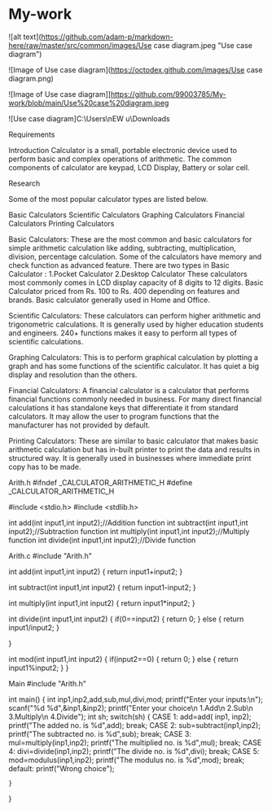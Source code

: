 # My-work
![alt text](https://github.com/adam-p/markdown-here/raw/master/src/common/images/Use case diagram.jpeg "Use case diagram")

![Image of Use case diagram](https://octodex.github.com/images/Use case diagram.png)

![Image of Use case diagram]]https://github.com/99003785/My-work/blob/main/Use%20case%20diagram.jpeg

![Use case diagram]C:\Users\nEW u\Downloads


Requirements

Introduction
Calculator is a small, portable electronic device used to perform basic and complex operations of arithmetic. The common components of calculator are keypad, LCD Display, Battery or solar cell. 

Research

Some of the most popular calculator types are listed below.
 
Basic Calculators
Scientific Calculators
Graphing Calculators
Financial Calculators
Printing Calculators

Basic Calculators: These are the most common and basic calculators for simple arithmetic calculation like adding, subtracting, multiplication, division, percentage calculation. Some of the calculators have memory and check function as advanced feature. There are two types in Basic Calculator :
1.Pocket Calculator 
2.Desktop Calculator
These calculators most commonly comes in LCD display capacity of 8 digits to 12 digits. Basic Calculator priced from Rs. 100 to Rs. 400 depending on features and brands. Basic calculator generally used in Home and Office.

Scientific Calculators: These calculators can perform higher arithmetic and trigonometric calculations. It is generally used by higher education students and engineers. 240+ functions makes it easy to perform all types of scientific calculations.

Graphing Calculators: This is to perform graphical calculation by plotting a graph and has some functions of the scientific calculator. It has quiet a big display and resolution than the others.

Financial Calculators: A financial calculator is a calculator that performs financial functions commonly needed in business. For many direct financial calculations it has standalone keys that differentiate it from standard calculators. It may allow the user to program functions that the manufacturer has not provided by default.

Printing Calculators: These are similar to basic calculator that makes basic arithmetic calculation but has in-built printer to print the data and results in structured way. It is generally used in businesses where immediate print copy has to be made.

Arith.h
#ifndef _CALCULATOR_ARITHMETIC_H
#define _CALCULATOR_ARITHMETIC_H

#include <stdio.h>
#include <stdlib.h>

int add(int input1,int input2);//Addition function 
int subtract(int input1,int input2);//Subtraction function
int multiply(int input1,int input2);//Multiply function
int divide(int input1,int input2);//Divide function


Arith.c
#include "Arith.h"

int add(int input1,int input2)
{
	return input1+input2;
}

int subtract(int input1,int input2)
{
	return input1-input2;
}

int multiply(int input1,int input2)
{
	return input1*input2;
}

int divide(int input1,int input2)
{
	if(0==input2)
	{
		return 0;
	}
	else
	{
		return input1/input2;
	}
		
}

int mod(int input1,int input2)
{
	if(input2==0)
	{
		return 0;
	}
	else
	{
		return input1%input2;
	}
}

Main
#include "Arith.h"

int main()
{
	int inp1,inp2,add,sub,mul,divi,mod;
	printf("Enter your inputs:\n");
	scanf("%d %d",&inp1,&inp2);
	printf("Enter your choice\n 1.Add\n 2.Sub\n 3.Multiply\n 4.Divide");
	int sh;
	switch(sh)
	{
		CASE 1:
			add=add( inp1, inp2);
			printf("The added no. is %d",add);
			break;
		CASE 2:
			sub=subtract(inp1,inp2);
			printf("The subtracted no. is %d",sub);
			break;
		CASE 3:
			mul=multiply(inp1,inp2);
			printf("The multiplied no. is %d",mul);
			break;
		CASE 4:
			divi=divide(inp1,inp2);
			printf("The divide no. is %d",divi);
			break;
		CASE 5:
			mod=modulus(inp1,inp2);
			printf("The modulus no. is %d",mod);
			break;
		default:
			printf("Wrong choice");
			
	}
}





 
